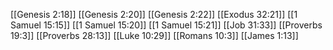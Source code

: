 [[Genesis 2:18]]
[[Genesis 2:20]]
[[Genesis 2:22]]
[[Exodus 32:21]]
[[1 Samuel 15:15]]
[[1 Samuel 15:20]]
[[1 Samuel 15:21]]
[[Job 31:33]]
[[Proverbs 19:3]]
[[Proverbs 28:13]]
[[Luke 10:29]]
[[Romans 10:3]]
[[James 1:13]]
